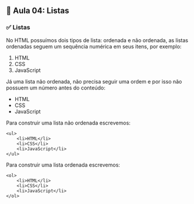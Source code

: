 ## 📝 Aula 04: Listas
### ✅ Listas
No HTML possuímos dois tipos de lista: ordenada e não ordenada, as listas ordenadas seguem um sequência numérica em seus itens, por exemplo:
1. HTML
2. CSS
3. JavaScript

Já uma lista não ordenada, não precisa seguir uma ordem e por isso não possuem um número antes do conteúdo:
- HTML
- CSS
- JavaScript

Para construir uma lista não ordenada escrevemos:
```
<ul>
    <li>HTML</li>
    <li>CSS</li>
    <li>JavaScript</li>
</ul>
```
Para construir uma lista ordenada escrevemos:
```
<ol>
    <li>HTML</li>
    <li>CSS</li>
    <li>JavaScript</li>
</ol>
```
